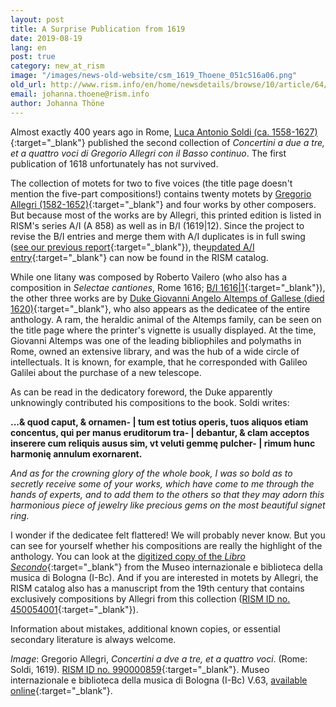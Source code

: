 ```yaml
---
layout: post
title: A Surprise Publication from 1619
date: 2019-08-19
lang: en
post: true
category: new_at_rism
image: "/images/news-old-website/csm_1619_Thoene_051c516a06.png"
old_url: http://www.rism.info/en/home/newsdetails/browse/10/article/64/a-surprise-publication-from-1619.html
email: johanna.thoene@rism.info
author: Johanna Thöne
---
```


Almost exactly 400 years ago in Rome, [Luca Antonio Soldi (ca. 1558-1627)](https://opac.rism.info/metaopac/perma.do?v=rism&q=-1%3d%22ks40010260%22){:target="_blank"} published the second collection of _Concertini a due a tre, et a quattro voci di Gregorio Allegri con il Basso continuo_. The first publication of 1618 unfortunately has not survived.

The collection of motets for two to five voices (the title page doesn't mention the five-part compositions!) contains twenty motets by [Gregorio Allegri (1582-1652)](https://opac.rism.info/search?id=pe28948&View=rism&Language=en){:target="_blank"} and four works by other composers. But because most of the works are by Allegri, this printed edition is listed in RISM's series A/I (A 858) as well as in B/I (1619|12). Since the project to revise the B/I entries and merge them with A/I duplicates is in full swing ([see our previous report](/new_at_rism/2019/03/28/17thcentury-printed-anthologies-the-first-decade.html){:target="_blank"}), the[updated A/I entry](https://opac.rism.info/search?id=00000990000859&View=rism&Language=en){:target="_blank"} can now be found in the RISM catalog.

While one litany was composed by Roberto Vailero (who also has a composition in _Selectae cantiones_, Rome 1616; [B/I 1616|1](https://opac.rism.info/search?id=993121419&View=rism&Language=en){:target="_blank"}), the other three works are by [Duke Giovanni Angelo Altemps of Gallese (died 1620)](https://opac.rism.info/search?id=pe30050073&View=rism&Language=en){:target="_blank"}, who also appears as the dedicatee of the entire anthology. A ram, the heraldic animal of the Altemps family, can be seen on the title page where the printer's vignette is usually displayed. At the time, Giovanni Altemps was one of the leading bibliophiles and polymaths in Rome, owned an extensive library, and was the hub of a wide circle of intellectuals. It is known, for example, that he corresponded with Galileo Galilei about the purchase of a new telescope.

As can be read in the dedicatory foreword, the Duke apparently unknowingly contributed his compositions to the book. Soldi writes:

**...& quod caput, & ornamen- | tum est totius operis, tuos aliquos etiam concentus, qui per manus eruditorum tra- | debantur, & clam acceptos inserere cum reliquis ausus sim, vt veluti gemmę pulcher- | rimum hunc harmonię annulum exornarent.**

_And as for the crowning glory of the whole book, I was so bold as to secretly receive some of your works, which have come to me through the hands of experts, and to add them to the others so that they may adorn this harmonious piece of jewelry like precious gems on the most beautiful signet ring._

I wonder if the dedicatee felt flattered! We will probably never know. But you can see for yourself whether his compositions are really the highlight of the anthology. You can look at the [digitized copy of the _Libro Secondo_](http://www.bibliotecamusica.it/cmbm/viewschedatwbca.asp?path=/cmbm/images/ripro/gaspari/_V/V063/){:target="_blank"} from the Museo internazionale e biblioteca della musica di Bologna (I-Bc). And if you are interested in motets by Allegri, the RISM catalog also has a manuscript from the 19th century that contains exclusively compositions by Allegri from this collection ([RISM ID no. 450054001](https://opac.rism.info/search?id=450054001&View=rism&Language=en){:target="_blank"}).

Information about mistakes, additional known copies, or essential secondary literature is always welcome.

_Image_: Gregorio Allegri, _Concertini a dve a tre, et a quattro voci_. (Rome: Soldi, 1619). [RISM ID no. 990000859](https://opac.rism.info/search?id=00000990000859&View=rism&Language=en){:target="_blank"}. Museo internazionale e biblioteca della musica di Bologna (I-Bc) V.63, [available online](http://www.bibliotecamusica.it/cmbm/viewschedatwbca.asp?path=/cmbm/images/ripro/gaspari/_V/V063/){:target="_blank"}.